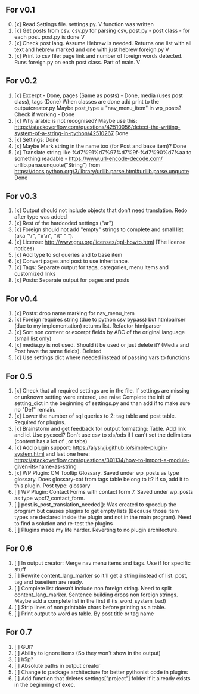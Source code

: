 ## For v0.1
0. [x] Read Settings file. settings.py. V function was written
1. [x] Get posts from csv. csv.py for parsing csv, post.py - post class - for each post. post.py is done V
2. [x] Check post lang. Assume Hebrew is needed. Returns one list with all text and hebrew marked and one with just hebrew foreign.py V
3. [x] Print to csv file: page link and number of foreign words detected. Runs foreign.py on each post class. Part of main. V

## For v0.2
1. [x] Excerpt - Done, pages (Same as posts) - Done, media (uses post class), tags (Done)
    When classes are done add print to the outputcreator.py
    Maybe post_type = "nav_menu_item" in wp_posts? Check if working - Done
2. [x] Why arabic is not recognised? Maybe use this: 
    https://stackoverflow.com/questions/42510056/detect-the-writing-system-of-a-string-in-python/42510267 Done
3. [x] Settings: Done
4. [x] Maybe Mark string in the name too (for Post and base item)? Done
5. [x] Translate string like %d7%91%d7%97%d7%9f-%d7%90%d7%aa to something readable - https://www.url-encode-decode.com/
urllib.parse.unquote("String") from https://docs.python.org/3/library/urllib.parse.html#urllib.parse.unquote Done

## For v0.3
1. [x] Output should not include objects that don't need translation. Redo after type was added
2. [x] Rest of the hardcoded settings ("ar")
3. [x] Foreign should not add "empty" strings to complete and small list (aka "\r", "\r\n", "\t" "  ").
4. [x] License: http://www.gnu.org/licenses/gpl-howto.html  (The license notices)
5. [x] Add type to sql queries and to base item
6. [x] Convert pages and post to use inheritance.
7. [x] Tags: Separate output for tags, categories, menu items and customized links
8. [x] Posts: Separate output for pages and posts

## For v0.4
1. [x] Posts: drop name marking for nav_menu_item
2. [x] Foreign requires string (due to python csv bypass) but htmlpalrser (due to my implementation) returns list.
    Refactor htmlparser 
3. [x] Sort non content or excerpt fields by ABC of the original language (small list only)  
4. [x] media.py is not used. Should it be used or just delete it? (Media and Post have the same fields). Deleted
5. [x] Use settings dict where needed instead of passing vars to functions

## For 0.5
1. [x] Check that all required settings are in the file. If settings are missing or unknown setting were entered, use raise
Complete the init of setting_dict in the beginning of settings.py and than add if to make sure no "Def" remain.
2. [x] Lower the number of sql queries to 2: tag table and post table. Required for plugins.
3. [x] Brainstorm and get feedback for output formatting: Table. Add link and id. 
Use pyexcel? Don't use csv to xls/ods if I can't set the delimiters (content has a lot of , or tabs)
4. [x] Add plugin support: https://alysivji.github.io/simple-plugin-system.html and last one here: 
https://stackoverflow.com/questions/301134/how-to-import-a-module-given-its-name-as-string
5. [x] WP Plugin: CM Tooltip Glossary. Saved under wp_posts as type glossary. Does glossary-cat from tags table belong to it?
If so, add it to this plugin. Post type: glossary
6. [ ] WP Plugin: Contact Forms with contact form 7. Saved under wp_posts as type wpcf7_contact_form.
7. [ ] post.is_post_translation_needed(): Was created to speedup the program but causes plugins to get empty lists (Because those item types are declared
inside the plugin and not in the main program). Need to find a solution and re-test the plugins
8. [ ] Plugins made my life harder. Reverting to no plugin architecture.

## For 0.6 
1. [ ] In output creator: Merge nav menu items and tags. Use if for specific stuff
2. [ ] Rewrite content_lang_marker so it'll get a string instead of list. post, tag and baseitem are ready.
3. [ ] Complete list doesn't include non foreign string. Need to split content_lang_marker. 
Sentence building drops non foreign strings. Maybe add a complete list in the first if (is_word_system_bad)
4. [ ] Strip lines of non printable chars before printing as a table.
5. [ ] Print output to word as table. By post title or tag name

## For 0.7
1. [ ] GUI?
2. [ ] Ability to ignore items (So they won't show in the output)
3. [ ] h5p?
4. [ ] Absolute paths in output creator
5. [ ] Change to package architecture for better pythonist code in plugins
6. [ ] Add function that deletes settings["project"] folder if it already exists in the beginning of exec.

